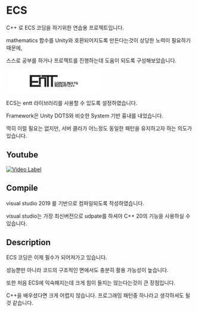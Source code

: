# ECS

C++ 로 ECS  코딩을 하기위한 연습용 프로젝트입니다.

mathematics 함수를 Unity와 호환되어지도록 만든다는것이 상당한 노력이 필요하기때문에,

스스로 공부를 하거나 프로젝트를 진행하는데 도움이 되도록 구성해보았습니다.

<img src="entt.png" width="50%" height="50%"></img>

ECS는 entt 라이브러리를 사용할 수 있도록 설정하였습니다.

Framework은 Unity DOTS와 비슷한 System 기반 흉내를 내었습니다.

딱히 이럴 필요는 없지만, 서버 클라가 어느정도 동일한 패턴을 유지하고자 하는 의도가 있습니다.


## Youtube

[![Video Label](https://img.youtube.com/vi/7UphiG8UtTg/0.jpg)](https://youtu.be/7UphiG8UtTg)


## Compile

visual studio 2019 를 기반으로 컴파일되도록 작성하였습니다. 

visual studio는 가장 최신버전으로 udpate를 하셔야 C++ 20의 기능을 사용하실 수 있습니다.


## Description

ECS 코딩은 이제 필수가 되어져가고 있습니다.

성능뿐만 아니라 코드의 구조적인 면에서도 충분히 활용 가능성이 높습니다.

또한 처음 ECS에 익숙해지는데 크게 힘이 들지는 않는다는것이 큰 장점입니다. 

C++을 배우셨다면 크게 어렵지 않습니다. 프로그래밍 패턴중 하나라고 생각하셔도 될것 같습니다.

